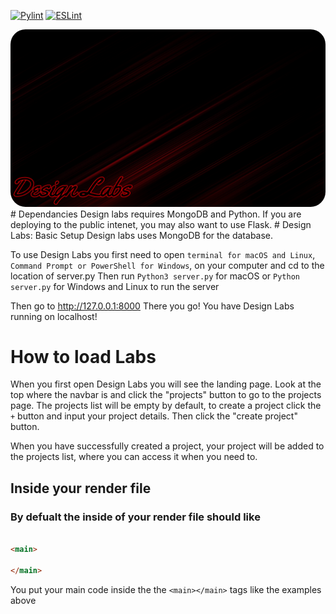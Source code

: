 [![Pylint](https://github.com/CastyiGlitchxz/Design-Labs/actions/workflows/pylint.yml/badge.svg)](https://github.com/CastyiGlitchxz/Design-Labs/actions/workflows/pylint.yml)
[![ESLint](https://github.com/CastyiGlitchxz/Design-Labs/actions/workflows/eslint.yml/badge.svg?branch=main)](https://github.com/CastyiGlitchxz/Design-Labs/actions/workflows/eslint.yml)


<img src="./external/assets/simple_banner.png" style="border-radius: 24px"/>
# Dependancies
Design labs requires MongoDB and Python. If you are deploying to the public intenet, you may also want to use Flask.
# Design Labs: Basic Setup
 Design labs uses MongoDB for the database.

 To use Design Labs you first need to open ```terminal for macOS and Linux```, ```Command Prompt or PowerShell for Windows```, on your computer and cd to the location of server.py
 Then run 
```Python3 server.py``` for macOS
 or 
 ```Python server.py``` for Windows and Linux to run the server

 Then go to http://127.0.0.1:8000
 There you go! You have Design Labs running on localhost!

# How to load Labs

 When you first open Design Labs you will see the landing page. Look at the top where the navbar is and click the "projects" button to go to the projects page. The projects list will be empty by default, to create a project click the ```+``` button and input your project details. Then click the "create project" button.

 When you have successfully created a project, your project will be added to the projects list, where you can access it when you need to.

## Inside your render file
### By defualt the inside of your render file should like
```html

<main>

</main>

```
You put your main code inside the the ```<main></main>``` tags like the examples above
